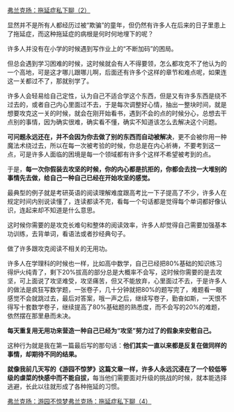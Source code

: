 <p></p><a href="https://zhuanlan.zhihu.com/p/84854813" data-draft-node="block" data-draft-type="link-card" data-image="https://pic4.zhimg.com/v2-76576d8f94c2c35a7b27a0921fb136cb_180x120.jpg" data-image-width="1280" data-image-height="720" class="internal">弗兰克扬：拖延症私下聊（2）</a><p>显然并不是所有人都经历过被“欺骗”的童年，但仍然有许多人在后来的日子里患上了拖延症，而这种拖延症的病根是何时何地埋下的呢？</p><p>许多人并没有在小学的时候遇到写作业上的“不断加码”的困局。</p><p>但总会遇到学习困难的时候，这时候就会有人不得要领，怎么都攻克不了他认为的一个高地，可是这才哪儿跟哪儿啊，后面还有许多个这样的章节和难点呢，如果连这一关都过不了，那就别学了。</p><p>许多人会轻易给自己定性，认为自己不适合学这个东西，但是又有许多东西是绕不过去的，或者自己内心里面过不去，于是每次调整好心情，抽出一整块时间，就是想要攻克这一关的时候，就会在刚开始看书，遇到不会的点的时候分心，总想去干点别的事情，因为确实很难，确实看不懂，确实不知道该怎么去解决这个问题。</p><p><b>可问题永远还在，并不会因为你去做了别的东西而自动被解决</b>，更不会被你用一种魔法术绕过去，所以在每一次被考验的时候，你总是在内心祈祷，不要考到这一点，可是许多人面临的困境是每一个领域都有许多个这样不希望被考到的点。</p><p>于是，<b>每一次你假装去攻坚的时候，你的内心都是抗拒的，你都会去找一大堆别的事情先去做，给自己一种自己已经在开始攻坚的感觉。</b></p><p>最典型的例子就是考研英语的阅读理解难度跟高考比一下子提高了不少，许多人在规定时间内别说读懂了，连读都读不完，看每一个句话都是觉得每个单词都好像认识，连起来却不知道是什么意思。</p><p>这时候你需要的是攻克长难句和整体的阅读效率，许多人却觉得自己需要加强基本功训练，去背单词，看语法或者抄经典句子。</p><p>做了许多跟攻克阅读不相关的无用功。</p><p>许多人在学理科的时候也一样，比如高中数学，自己已经把80%基础的知识练习得炉火纯青了，剩下20%拔高的部分总是大概率不会写，这时候你需要的是去攻坚，可上面说了攻坚难受，攻坚痛苦，但又不能放弃，心里面过不去，于是许多人的做法是疯狂写数学题，一张卷子，几十分钟就把80%的题写完了，难题看一眼感觉不会就跳过去，最后对答案，哦一声之后，继续写卷子，勤奋如斯，一天恨不得写十套数学卷子，继续提高了80%基础题的熟悉度，而不会写的20%的难题，依然摆在那里悬而未决。</p><p><b>每天重复用无用功来营造一种自己已经为“攻坚”努力过了的假象来安慰自己。</b></p><p>这种行为就是我在第一篇最后写的那句话：<b>他们其实一直以来都是反复在做同样的事情，却期待不同的结果。</b></p><p><b>就像我前几天写的《游园不惊梦》这篇文章一样，许多人永远沉浸在了一个较低等级的虐菜的快感中而不能自拔，</b>每当他们需要面对升级的挑战的时候，就本能选择逃避，长此以往就形成了各种拖延的习惯。</p><a href="https://zhuanlan.zhihu.com/p/83483136" data-draft-node="block" data-draft-type="link-card" data-image="https://pic3.zhimg.com/v2-affef84c4032041c5132b5f3ed741f02_180x120.jpg" data-image-width="707" data-image-height="292" class="internal">弗兰克扬：游园不惊梦</a><a href="https://zhuanlan.zhihu.com/p/84891384" data-draft-node="block" data-draft-type="link-card" data-image="https://pic3.zhimg.com/v2-fe42427b2cfae168b2d2d4a320d3f37a_180x120.jpg" data-image-width="1203" data-image-height="380" class="internal">弗兰克扬：拖延症私下聊（4）</a><p></p>